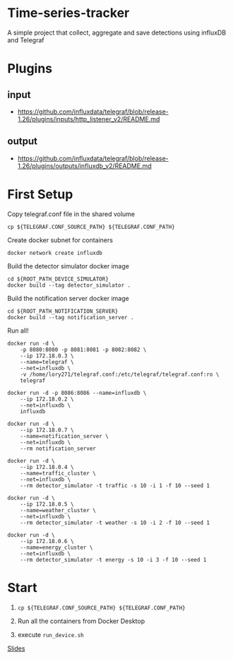 # Time-series-tracker
A simple project that collect, aggregate and save detections using influxDB and Telegraf

# Plugins

## input
* https://github.com/influxdata/telegraf/blob/release-1.26/plugins/inputs/http_listener_v2/README.md

## output
* https://github.com/influxdata/telegraf/blob/release-1.26/plugins/outputs/influxdb_v2/README.md

# First Setup

Copy telegraf.conf file in the shared volume

```
cp ${TELEGRAF.CONF_SOURCE_PATH} ${TELEGRAF.CONF_PATH} 
```

Create docker subnet for containers

```
docker network create influxdb
```
Build the detector simulator docker image

```
cd ${ROOT_PATH_DEVICE_SIMULATOR}
docker build --tag detector_simulator .
```

Build the notification server docker image

```
cd ${ROOT_PATH_NOTIFICATION_SERVER}
docker build --tag notification_server .
```

Run all!

```
docker run -d \
	-p 8080:8080 -p 8081:8081 -p 8082:8082 \
	--ip 172.18.0.3 \
	--name=telegraf \
    --net=influxdb \
    -v /home/lory271/telegraf.conf:/etc/telegraf/telegraf.conf:ro \
    telegraf
```
	  
```	  
docker run -d -p 8086:8086 --name=influxdb \
	--ip 172.18.0.2 \
	--net=influxdb \
	influxdb
```
```
docker run -d \
	--ip 172.18.0.7 \
	--name=notification_server \
    --net=influxdb \
    --rm notification_server
```

```
docker run -d \
	--ip 172.18.0.4 \
	--name=traffic_cluster \
    --net=influxdb \
    --rm detector_simulator -t traffic -s 10 -i 1 -f 10 --seed 1
```

```
docker run -d \
	--ip 172.18.0.5 \
	--name=weather_cluster \
    --net=influxdb \
    --rm detector_simulator -t weather -s 10 -i 2 -f 10 --seed 1
```

```
docker run -d \
	--ip 172.18.0.6 \
	--name=energy_cluster \
    --net=influxdb \
    --rm detector_simulator -t energy -s 10 -i 3 -f 10 --seed 1
```


# Start

1. `cp ${TELEGRAF.CONF_SOURCE_PATH} ${TELEGRAF.CONF_PATH}`

2. Run all the containers from Docker Desktop

3. execute `run_device.sh`

[Slides](https://docs.google.com/presentation/d/1vnn5tetHZTvpu_tdt6H-GustGaU1aAaP10g2sR9FOPs/edit#slide=id.g2495b4ad3f5_0_25)
